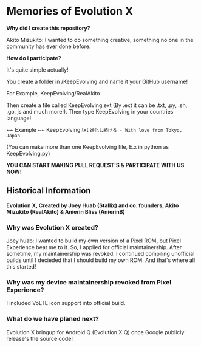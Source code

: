 # Memories of Evolution X

**Why did I create this repository?**

Akito Mizukito: I wanted to do something creative, something no one in the community has ever done before.

**How do i participate?**

It's quite simple actually!

You create a folder in /KeepEvolving and name it your GitHub username!

For Example, KeepEvolving/RealAkito

Then create a file called KeepEvolving.ext (By .ext it can be .txt, .py, .sh, .go, js and much more!). Then type KeepEvolving in your countries language!

~~ Example ~~
KeepEvolving.txt
`進化し続ける - With love from Tokyo, Japan`

(You can make more than one KeepEvolving file, E.x in python as KeepEvolving.py)

**YOU CAN START MAKING PULL REQUEST'S & PARTICIPATE WITH US NOW!**

## Historical Information

**Evolution X, Created by Joey Huab (Stallix) and co. founders, Akito Mizukito (RealAkito) & Anierin Bliss (AnierinB)**


### Why was Evolution X created?

Joey huab: I wanted to build my own version of a Pixel ROM, but Pixel Experience beat me to it. So, I applied for official maintainership. After sometime, my maintainership was revoked. I continued compiling unofficial builds until I decieded that I should build my own ROM. And that's where all this started!

### Why was my device maintainership revoked from Pixel Experience?

I included VoLTE icon support into official build.

### What do we have planed next?

Evolution X bringup for Android Q (Evolution X Q) once Google publicly release's the source code!
